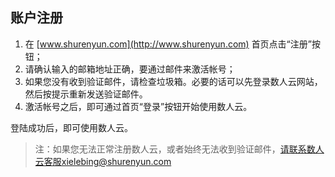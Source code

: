 ## 账户注册

1.	在 [www.shurenyun.com](http://www.shurenyun.com) 首页点击“注册”按钮；2.	请确认输入的邮箱地址正确，要通过邮件来激活帐号；3.	如果您没有收到验证邮件，请检查垃圾箱。必要的话可以先登录数人云网站，然后按提示重新发送验证邮件。4.	激活帐号之后，即可通过首页“登录”按钮开始使用数人云。
登陆成功后，即可使用数人云。>注：如果您无法正常注册数人云，或者始终无法收到验证邮件，请联系数人云客服xielebing@shurenyun.com